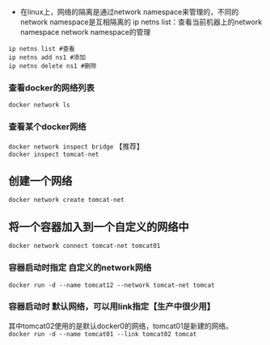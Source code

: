 
- 在linux上，网络的隔离是通过network namespace来管理的，不同的network namespace是互相隔离的
ip netns list：查看当前机器上的network namespace
network namespace的管理

```shell
ip netns list #查看
ip netns add ns1 #添加
ip netns delete ns1 #删除
```

### 查看docker的网络列表
`docker network ls`

### 查看某个docker网络
`docker network inspect bridge` 【推荐】
<br/>
`docker inspect tomcat-net
`
## 创建一个网络
`docker network create tomcat-net
`

## 将一个容器加入到一个自定义的网络中
`docker network connect tomcat-net tomcat01
`

### 容器启动时指定 自定义的network网络
`docker run -d --name tomcat12 --network tomcat-net tomcat`

### 容器启动时 默认网络，可以用link指定【生产中很少用】
其中tomcat02使用的是默认docker0的网络，tomcat01是新建的网络。 
<br/>
`docker run -d --name tomcat01 --link tomcat02 tomcat`




